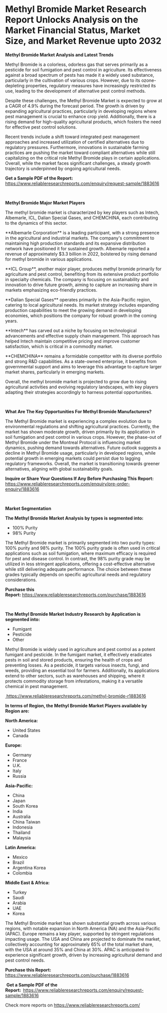 <p><h1>Methyl Bromide Market Research Report Unlocks Analysis on the Market Financial Status, Market Size, and Market Revenue upto 2032</h1></p><p><strong>Methyl Bromide Market Analysis and Latest Trends</strong></p>
<p><p>Methyl Bromide is a colorless, odorless gas that serves primarily as a pesticide for soil fumigation and pest control in agriculture. Its effectiveness against a broad spectrum of pests has made it a widely used substance, particularly in the cultivation of various crops. However, due to its ozone-depleting properties, regulatory measures have increasingly restricted its use, leading to the development of alternative pest control methods.</p><p>Despite these challenges, the Methyl Bromide Market is expected to grow at a CAGR of 4.9% during the forecast period. The growth is driven by expanding agricultural practices, particularly in developing regions where pest management is crucial to enhance crop yield. Additionally, there is a rising demand for high-quality agricultural products, which fosters the need for effective pest control solutions.</p><p>Recent trends include a shift toward integrated pest management approaches and increased utilization of certified alternatives due to regulatory pressures. Furthermore, innovations in sustainable farming practices are pushing the market toward compliant alternatives while still capitalizing on the critical role Methyl Bromide plays in certain applications. Overall, while the market faces significant challenges, a steady growth trajectory is underpinned by ongoing agricultural needs.</p></p>
<p><strong>Get a Sample PDF of the Report:&nbsp;</strong> <a href="https://www.reliableresearchreports.com/enquiry/request-sample/1883616?utm_campaign=2216&utm_medium=2&utm_source=Github&utm_content=ia&utm_term=02042025&utm_id=methyl-bromide">https://www.reliableresearchreports.com/enquiry/request-sample/1883616</a></p>
<p>&nbsp;</p>
<p><strong>Methyl Bromide Major Market Players</strong></p>
<p><p>The methyl bromide market is characterized by key players such as Intech, Albemarle, ICL, Dalian Special Gases, and CHEMCHINA, each contributing to the dynamics of this sector. </p><p>**Albemarle Corporation** is a leading participant, with a strong presence in the agricultural and industrial markets. The company's commitment to maintaining high production standards and its expansive distribution network have positioned it for sustained growth. Albemarle reported a revenue of approximately $3.3 billion in 2022, bolstered by rising demand for methyl bromide in various applications.</p><p>**ICL Group**, another major player, produces methyl bromide primarily for agriculture and pest control, benefiting from its extensive product portfolio in specialty chemicals. The company is focusing on sustainability and innovation to drive future growth, aiming to capture an increasing share in markets emphasizing eco-friendly practices.</p><p>**Dalian Special Gases** operates primarily in the Asia-Pacific region, catering to local agricultural needs. Its market strategy includes expanding production capabilities to meet the growing demand in developing economies, which positions the company for robust growth in the coming years.</p><p>**Intech** has carved out a niche by focusing on technological advancements and effective supply chain management. This approach has helped Intech maintain competitive pricing and improve customer satisfaction, which is critical in a commodity market.</p><p>**CHEMCHINA** remains a formidable competitor with its diverse portfolio and strong R&D capabilities. As a state-owned enterprise, it benefits from governmental support and aims to leverage this advantage to capture larger market shares, particularly in emerging markets.</p><p>Overall, the methyl bromide market is projected to grow due to rising agricultural activities and evolving regulatory landscapes, with key players adapting their strategies accordingly to harness potential opportunities.</p></p>
<p>&nbsp;</p>
<p><strong>What Are The Key Opportunities For Methyl Bromide Manufacturers?</strong></p>
<p><p>The Methyl Bromide market is experiencing a complex evolution due to environmental regulations and shifting agricultural practices. Currently, the market has shown moderate growth, driven primarily by its application in soil fumigation and pest control in various crops. However, the phase-out of Methyl Bromide under the Montreal Protocol is influencing market dynamics, pushing demand towards alternatives. Future outlook suggests a decline in Methyl Bromide usage, particularly in developed regions, while potential growth in emerging markets could persist due to lagging regulatory frameworks. Overall, the market is transitioning towards greener alternatives, aligning with global sustainability goals.</p></p>
<p><strong>Inquire or Share Your Questions If Any Before Purchasing This Report:</strong> <a href="https://www.reliableresearchreports.com/enquiry/pre-order-enquiry/1883616?utm_campaign=2216&utm_medium=2&utm_source=Github&utm_content=ia&utm_term=02042025&utm_id=methyl-bromide">https://www.reliableresearchreports.com/enquiry/pre-order-enquiry/1883616</a></p>
<p>&nbsp;</p>
<p><strong>Market Segmentation</strong></p>
<p><strong>The Methyl Bromide Market Analysis by types is segmented into:</strong></p>
<p><ul><li>100% Purity</li><li>98% Purity</li></ul></p>
<p><p>The Methyl Bromide market is primarily segmented into two purity types: 100% purity and 98% purity. The 100% purity grade is often used in critical applications such as soil fumigation, where maximum efficacy is required for pest and disease control. In contrast, the 98% purity grade may be utilized in less stringent applications, offering a cost-effective alternative while still delivering adequate performance. The choice between these grades typically depends on specific agricultural needs and regulatory considerations.</p></p>
<p><strong>Purchase this Report:&nbsp;</strong><a href="https://www.reliableresearchreports.com/purchase/1883616?utm_campaign=2216&utm_medium=2&utm_source=Github&utm_content=ia&utm_term=02042025&utm_id=methyl-bromide">https://www.reliableresearchreports.com/purchase/1883616</a></p>
<p>&nbsp;</p>
<p><strong>The Methyl Bromide Market Industry Research by Application is segmented into:</strong></p>
<p><ul><li>Fumigant</li><li>Pesticide</li><li>Other</li></ul></p>
<p><p>Methyl Bromide is widely used in agriculture and pest control as a potent fumigant and pesticide. In the fumigant market, it effectively eradicates pests in soil and stored products, ensuring the health of crops and preventing losses. As a pesticide, it targets various insects, fungi, and weeds, providing an essential tool for farmers. Additionally, its applications extend to other sectors, such as warehouses and shipping, where it protects commodity storage from infestations, making it a versatile chemical in pest management.</p></p>
<p><a href="https://www.reliableresearchreports.com/methyl-bromide-r1883616?utm_campaign=2216&utm_medium=2&utm_source=Github&utm_content=ia&utm_term=02042025&utm_id=methyl-bromide">&nbsp;https://www.reliableresearchreports.com/methyl-bromide-r1883616</a></p>
<p><strong>In terms of Region, the Methyl Bromide Market Players available by Region are:</strong></p>
<p>
    <p> <strong> North America: </strong>
        <ul>
            <li>United States</li>
            <li>Canada</li>
        </ul>
        </p> 
    <p> <strong> Europe: </strong>
        <ul>
            <li>Germany</li>
            <li>France</li>
            <li>U.K.</li>
            <li>Italy</li>
            <li>Russia</li>
        </ul>
        </p> 
    <p> <strong> Asia-Pacific: </strong>
        <ul>
            <li>China</li>
            <li>Japan</li>
            <li>South Korea</li>
            <li>India</li>
            <li>Australia</li>
            <li>China Taiwan</li>
            <li>Indonesia</li>
            <li>Thailand</li>
            <li>Malaysia</li>
        </ul>
        </p> 
    <p> <strong> Latin America: </strong>
        <ul>
            <li>Mexico</li>
            <li>Brazil</li>
            <li>Argentina Korea</li>
            <li>Colombia</li>
        </ul>
        </p> 
    <p> <strong> Middle East & Africa: </strong>
        <ul>
            <li>Turkey</li>
            <li>Saudi</li>
            <li>Arabia</li>
            <li>UAE</li>
            <li>Korea</li>
        </ul>
    </p>
    </p>
<p><p>The Methyl Bromide market has shown substantial growth across various regions, with notable expansion in North America (NA) and the Asia-Pacific (APAC). Europe remains a key player, supported by stringent regulations impacting usage. The USA and China are projected to dominate the market, collectively accounting for approximately 65% of the total market share, with the USA at around 35% and China at 30%. APAC is anticipated to experience significant growth, driven by increasing agricultural demand and pest control needs.</p></p>
<p><strong>Purchase this Report: </strong><a href="https://www.reliableresearchreports.com/purchase/1883616?utm_campaign=2216&utm_medium=2&utm_source=Github&utm_content=ia&utm_term=02042025&utm_id=methyl-bromide">https://www.reliableresearchreports.com/purchase/1883616</a></p>
<p>&nbsp;<strong>Get a Sample PDF of the Report:&nbsp;&nbsp;</strong><a href="https://www.reliableresearchreports.com/enquiry/request-sample/1883616?utm_campaign=2216&utm_medium=2&utm_source=Github&utm_content=ia&utm_term=02042025&utm_id=methyl-bromide">https://www.reliableresearchreports.com/enquiry/request-sample/1883616</a></p>
<p><strong></strong></p>
<p>Check more reports on <a href="https://www.reliableresearchreports.com/?utm_campaign=2216&utm_medium=2&utm_source=Github&utm_content=ia&utm_term=02042025&utm_id=methyl-bromide">https://www.reliableresearchreports.com/</a></p>